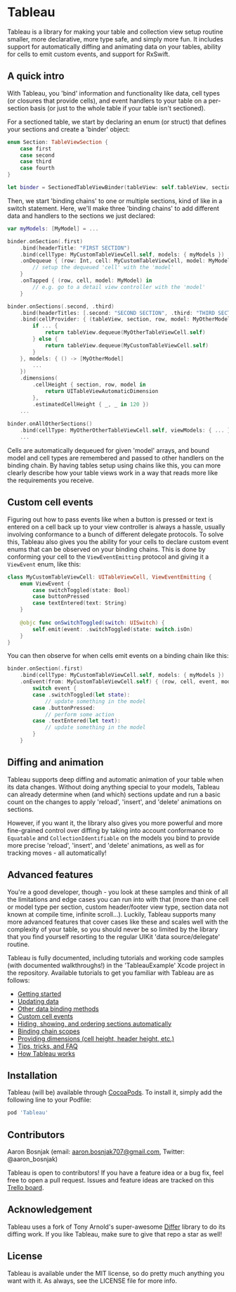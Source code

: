 # Tableau

Tableau is a library for making your table and collection view setup routine smaller, more declarative, more type safe, and simply more fun. It 
includes support for automatically diffing and animating data on your tables, ability for cells to emit custom events, and support for RxSwift.

## A quick intro

With Tableau, you 'bind' information and functionality like data, cell types (or closures that provide cells), and event handlers to your table on a 
per-section basis (or just to the whole table if your table isn't sectioned). 

For a sectioned table, we start by declaring an enum (or struct) that defines your sections and create a 'binder' object:

```swift
enum Section: TableViewSection {
    case first
    case second
    case third
    case fourth
}

let binder = SectionedTableViewBinder(tableView: self.tableView, sectionedBy: Section.self)
```

Then, we start 'binding chains' to one or multiple sections, kind of like in a switch statement. Here, we'll make three 'binding chains' to add
different data and handlers to the sections we just declared:

```swift
var myModels: [MyModel] = ...

binder.onSection(.first)
    .bind(headerTitle: "FIRST SECTION")
    .bind(cellType: MyCustomTableViewCell.self, models: { myModels })
    .onDequeue { (row: Int, cell: MyCustomTableViewCell, model: MyModel) in
        // setup the dequeued 'cell' with the 'model'
    }
    .onTapped { (row, cell, model: MyModel) in
        // e.g. go to a detail view controller with the 'model'
    }

binder.onSections(.second, .third)
    .bind(headerTitles: [.second: "SECOND SECTION", .third: "THIRD SECTION"])
    .bind(cellProvider: { (tableView, section, row, model: MyOtherModel) -> UITableViewCell in 
        if ... {
            return tableView.dequeue(MyOtherTableViewCell.self)
        } else {
            return tableView.dequeue(MyCustomTableViewCell.self)
        }
    }, models: { () -> [MyOtherModel]
        ...
    })
    .dimensions(
        .cellHeight { section, row, model in 
            return UITableViewAutomaticDimension 
        },
        .estimatedCellHeight { _, _ in 120 })
    ...
    
binder.onAllOtherSections()
    .bind(cellType: MyOtherOtherTableViewCell.self, viewModels: { ... })
    ...
```

Cells are automatically dequeued for given 'model' arrays, and bound model and cell types are remembered and passed to other handlers on
the binding chain. By having tables setup using chains like this, you can more clearly describe how your table views work in a way that reads
more like the requirements you receive.

## Custom cell events

Figuring out how to pass events like when a button is pressed or text is entered on a cell back up to your view controller is always a hassle, 
usually involving conformance to a bunch of different delegate protocols. To solve this, Tableau also gives you the ability for your cells to 
declare custom event enums that can be observed on your binding chains. This is done by conforming your cell to the `ViewEventEmitting` 
protocol and giving it a `ViewEvent` enum, like this:

```swift
class MyCustomTableViewCell: UITableViewCell, ViewEventEmitting {
    enum ViewEvent {
        case switchToggled(state: Bool)
        case buttonPressed
        case textEntered(text: String)
    }
    
    @objc func onSwitchToggled(switch: UISwitch) {
        self.emit(event: .switchToggled(state: switch.isOn)
    }
}
```

You can then observe for when cells emit events on a binding chain like this:

```swift
binder.onSection(.first)
    .bind(cellType: MyCustomTableViewCell.self, models: { myModels })
    .onEvent(from: MyCustomTableViewCell.self) { (row, cell, event, model: MyModel) in
        switch event {
        case .switchToggled(let state):
            // update something in the model
        case .buttonPressed:
            // perform some action
        case .textEntered(let text):
            // update something in the model
        }
    }
```

## Diffing and animation

Tableau supports deep diffing and automatic animation of your table when its data changes. Without doing anything special to your models,
Tableau can already determine when (and which) sections update and run a basic count on the changes to apply 'reload', 'insert', and 'delete'
animations on sections. 

However, if you want it, the library also gives you more powerful and more fine-grained control over diffing by taking into account conformance
to `Equatable` and `CollectionIdentifiable` on the models you bind to provide more precise 'reload', 'insert', and 'delete' animations, as 
well as for tracking moves - all automatically!

## Advanced features

You're a good developer, though - you look at these samples and think of all the limitations and edge cases you can run into with that (more
than one cell or model type per section, custom header/footer view type, section data not known at compile time, infinite scroll...). Luckily, 
Tableau supports many more advanced features that cover cases like these and scales well with the complexity of your table, so you should 
never be so limited by the library that you find yourself resorting to the regular UIKit 'data source/delegate' routine.

Tableau is fully documented, including tutorials and working code samples (with documented walkthroughs!) in the 'TableauExample' Xcode 
project in the repository. Available tutorials to get you familiar with Tableau are as follows:

- [Getting started](https://github.com/Saelyria/Tableau/tree/master/Documentation/1-GettingStarted.md)
- [Updating data](https://github.com/Saelyria/Tableau/tree/master/Documentation/2-UpdatingData.md)
- [Other data binding methods](https://github.com/Saelyria/Tableau/tree/master/Documentation/3-DataBindingMethods.md)
- [Custom cell events](https://github.com/Saelyria/Tableau/tree/master/Documentation/4-CustomCellEvents)
- [Hiding, showing, and ordering sections automatically](https://github.com/Saelyria/Tableau/tree/master/Documentation/5-SectionDisplayBehaviour.md)
- [Binding chain scopes](https://github.com/Saelyria/Tableau/tree/master/Documentation/6-AdvancedBindingChains.md)
- [Providing dimensions (cell height, header height, etc.)](https://github.com/Saelyria/Tableau/tree/master/Documentation/7-ProvidingDimensions.md)
- [Tips, tricks, and FAQ](https://github.com/Saelyria/Tableau/tree/master/Documentation/8-TipsTricksFAQ.md)
- [How Tableau works](https://github.com/Saelyria/Tableau/tree/master/Documentation/9-HowItWorks.md)

## Installation

Tableau (will be) available through [CocoaPods](http://cocoapods.org). To install it, simply add the following line to your Podfile:

```ruby
pod 'Tableau'
```

## Contributors

Aaron Bosnjak (email: aaron.bosnjak707@gmail.com, Twitter: @aaron_bosnjak)

Tableau is open to contributors! If you have a feature idea or a bug fix, feel free to open a pull request. Issues and feature ideas are tracked on
this [Trello board](https://trello.com/b/8knAHovD/tableau).

## Acknowledgement

Tableau uses a fork of Tony Arnold's super-awesome [Differ](https://github.com/tonyarnold/Differ) library to do its diffing work. If you like 
Tableau, make sure to give that repo a star as well!

## License

Tableau is available under the MIT license, so do pretty much anything you want with it. As always, see the LICENSE file for more info.
